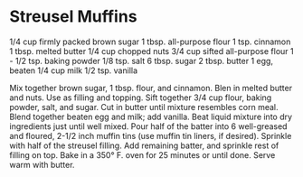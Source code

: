 Streusel Muffins
================

1/4 cup firmly packed brown sugar
1 tbsp. all-purpose flour
1 tsp. cinnamon
1 tbsp. melted butter
1/4 cup chopped nuts
3/4 cup sifted all-purpose flour
1 - 1/2 tsp. baking powder
1/8 tsp. salt
6 tbsp. sugar
2 tbsp. butter
1 egg, beaten
1/4 cup milk
1/2 tsp. vanilla

Mix together brown sugar, 1 tbsp. flour, and cinnamon. Blen in melted butter and nuts. Use as filling and topping. Sift together 3/4 cup flour, baking powder, salt, and sugar. Cut in butter until mixture resembles corn meal. Blend together beaten egg and milk; add vanilla. Beat liquid mixture into dry ingredients just until well mixed. Pour half of the batter into 6 well-greased and floured, 2-1/2 inch muffin tins (use muffin tin liners, if desired). Sprinkle with half of the streusel filling. Add remaining batter, and sprinkle rest of filling on top. Bake in a 350° F. oven for 25 minutes or until done. Serve warm with butter.